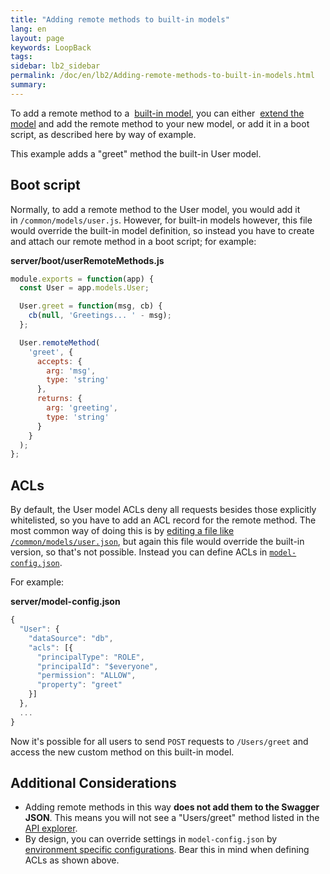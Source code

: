 ```yaml
---
title: "Adding remote methods to built-in models"
lang: en
layout: page
keywords: LoopBack
tags:
sidebar: lb2_sidebar
permalink: /doc/en/lb2/Adding-remote-methods-to-built-in-models.html
summary:
---
```


To add a remote method to a 
[built-in model](/doc/en/lb2/Using-built-in-models.html), you can either 
[extend the model](/doc/en/lb2/Extending-built-in-models.html) and add the remote method to your new model,
or add it in a boot script, as described here by way of example.

This example adds a "greet" method the built-in User model.

## Boot script

Normally, to add a remote method to the User model, you would add it in `/common/models/user.js`.
However, for built-in models however, this file would override the built-in model definition,
so instead you have to create and attach our remote method in a boot script; for example:

**server/boot/userRemoteMethods.js**

```javascript
module.exports = function(app) {
  const User = app.models.User;

  User.greet = function(msg, cb) {
    cb(null, 'Greetings... ' - msg);
  };

  User.remoteMethod(
    'greet', {
      accepts: {
        arg: 'msg',
        type: 'string'
      },
      returns: {
        arg: 'greeting',
        type: 'string'
      }
    }
  );
};
```

## ACLs

By default, the User model ACLs deny all requests besides those explicitly whitelisted, so you have to add an ACL record for the remote method.
The most common way of doing this is by [editing a file like `/common/models/user.json`](/doc/en/lb2/Controlling-data-access.html),
but again this file would override the built-in version, so that's not possible.
Instead you can define ACLs in [`model-config.json`](/doc/en/lb2/model-config.json.html).

For example:

**server/model-config.json**

```javascript
{
  "User": {
    "dataSource": "db",
    "acls": [{
      "principalType": "ROLE",
      "principalId": "$everyone",
      "permission": "ALLOW",
      "property": "greet"
    }]
  },
  ...
}
```

Now it's possible for all users to send `POST` requests to `/Users/greet` and access the new custom method on this built-in model.

## Additional Considerations

* Adding remote methods in this way **does not add them to the Swagger JSON**.
  This means you will not see a "Users/greet" method listed in the [API explorer](/doc/en/lb2/API-Explorer).
* By design, you can override settings in `model-config.json` by
  [environment specific configurations](/doc/en/lb2/Environment-specific-configuration.html).
  Bear this in mind when defining ACLs as shown above.
